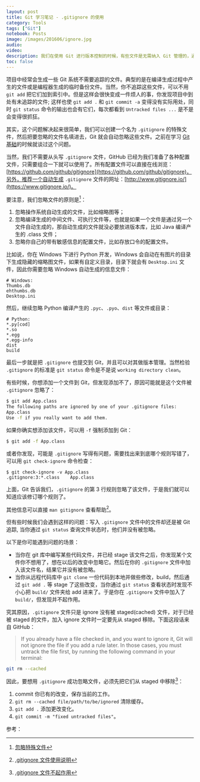 ```yaml
---
layout: post
title: Git 学习笔记 - .gitignore 的使用
category: Tools
tags: ["Git"]
notebook: Posts
image: /images/201606/ignore.jpg
audio:
video:
description: 我们在使用 Git 进行版本控制的时候，有些文件是无需纳入 Git 管理的，通常都是些自动生成的文件。我们可以创建一个名为 .gitignore 的文件，列出要忽略的文件来解决这个问题。
toc: false
---
```


项目中经常会生成一些 Git 系统不需要追踪的文件。典型的是在编译生成过程中产生的文件或是编程器生成的临时备份文件。当然，你不追踪这些文件，可以不用 `git add` 把它们加到索引中。但是这样会很快变成一件烦人的事，你发现项目中到处有未追踪的文件; 这样也使 `git add .` 和 `git commit -a` 变得没有实际用处，同时 `git status` 命令的输出也会有它们，每次都看到 `Untracked files ...` 是不是会变得很抓狂。

其实，这个问题解决起来很简单，我们可以创建一个名为 `.gitignore` 的特殊文件，然后把要忽略的文件名填进去，Git 就会自动忽略这些文件。之前在学习 [Git 基础](/tools/Git-notes-basics/#headid-section-7)的时候就谈过这个问题。

当然，我们不需要从头写 `.gitignore` 文件，GitHub 已经为我们准备了各种配置文件，只需要组合一下就可以使用了。所有配置文件可以直接在线浏览：[https://github.com/github/gitignore](https://github.com/github/gitignore)，另外，推荐一个自动生成 `.gitignore` 文件的网址：[http://www.gitignore.io/](https://www.gitignore.io/)。

要注意，我们忽略文件的原则是[^1]：

1. 忽略操作系统自动生成的文件，比如缩略图等；
2. 忽略编译生成的中间文件、可执行文件等，也就是如果一个文件是通过另一个文件自动生成的，那自动生成的文件就没必要放进版本库，比如 Java 编译产生的 .class 文件；
3. 忽略你自己的带有敏感信息的配置文件，比如存放口令的配置文件。

比如说，你在 Windows 下进行 Python 开发，Windows 会自动在有图片的目录下生成隐藏的缩略图文件，如果有自定义目录，目录下就会有 `Desktop.ini` 文件，因此你需要忽略 Windows 自动生成的信息文件：

```
# Windows:
Thumbs.db
ehthumbs.db
Desktop.ini
```

然后，继续忽略 Python 编译产生的 `.pyc`、`.pyo`、`dist` 等文件或目录：

```
# Python:
*.py[cod]
*.so
*.egg
*.egg-info
dist
build
```

最后一步就是把 `.gitignore` 也提交到 Git，并且可以对其做版本管理。当然检验 `.gitignore` 的标准是 `git status` 命令是不是说 `working directory clean`。

有些时候，你想添加一个文件到 Git，但发现添加不了，原因可能就是这个文件被 `.gitignore` 忽略了：

```bash
$ git add App.class
The following paths are ignored by one of your .gitignore files:
App.class
Use -f if you really want to add them.
```

如果你确实想添加该文件，可以用 `-f` 强制添加到 Git：

```bash
$ git add -f App.class
```

或者你发现，可能是 `.gitignore` 写得有问题，需要找出来到底哪个规则写错了，可以用 `git check-ignore` 命令检查：

```
$ git check-ignore -v App.class
.gitignore:3:*.class    App.class
```

上面，Git 告诉我们，`.gitignore` 的第 3 行规则忽略了该文件，于是我们就可以知道应该修订哪个规则了。

其他信息可以直接 `man gitignore` 查看帮助[^2]。

但有些时候我们会遇到这样的问题：写入 `.gitignore` 文件中的文件却还是被 Git 追踪, 当你通过 `git status` 查询文件状态时，他们并没有被忽略。

以下是你可能遇到问题的场景：

* 当你在 git 库中编写某些代码文件，并已经 stage 该文件之后，你发现某个文件你不想用了，想在以后的改变中忽略它。然后在你的 `.gitignore` 文件中加入该文件名，结果它并没有被忽略。
* 当你从远程代码库中 `git clone` 一份代码到本地并做些修改，build，然后通过 `git add .` 等 stage 了这些改变，当你通过 `git status` 查看状态时发现不小心把 `build/` 文件夹给 add 进来了。于是你在 `.gitignore` 文件中加入了 `build/`，但发现并不起作用。

究其原因，`.gitignore` 文件只是 ignore 没有被 staged(cached) 文件，对于已经被 staged 的文件，加入 ignore 文件时一定要先从 staged 移除。下面这段话来自 GitHub：

> If you already have a file checked in, and you want to ignore it, Git will not ignore the file if you add a rule later. In those cases, you must untrack the file first, by running the following command in your terminal:

```bash
git rm --cached 
```

因此，要想用 `.gitignore` 成功忽略文件，必须先把它们从 staged 中移除[^3]：

1. commit 你已有的改变，保存当前的工作。
2. `git rm --cached file/path/to/be/ignored` 清除缓存。
3. `git add .` 添加更改变化。
4. `git commit -m "fixed untracked files"`。

参考：

[^1]: [忽略特殊文件](http://www.liaoxuefeng.com/wiki/0013739516305929606dd18361248578c67b8067c8c017b000/0013758404317281e54b6f5375640abbb11e67be4cd49e0000)
[^2]: [.gitignore 文件使用说明](https://segmentfault.com/a/1190000000522997)
[^3]: [.gitignore 文件不起作用](http://t.hengwei.me/post/gitignore%E6%96%87%E4%BB%B6%E4%B8%8D%E8%B5%B7%E4%BD%9C%E7%94%A8/)

